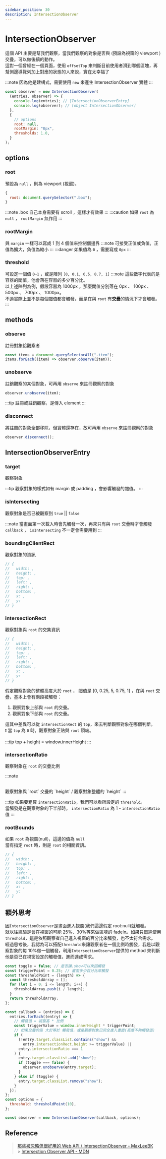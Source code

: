 ```yaml
---
sidebar_position: 30
description: IntersectionObserver
---
```


# IntersectionObserver

這個 API 主要是幫我們觀察，當我們觀察的對象是否與 (預設為視窗的 viewport ) 交疊，可以做後續的動作。 <br />
這對一個曾經在一個頁面，使用 `offsetTop` 來判斷目前使用者滑到哪個區塊，再幫側邊導覽列加上對應的狀態的人來說，實在太幸福了

:::note
因為他是建構式，需要使用 `new` 來產生 IntersectionObserver 實體
:::

```javascript
const observer = new IntersectionObserver(
  (entries, observer) => {
    console.log(entries); // [IntersectionObserverEntry]
    console.log(observer); // [object IntersectionObserver]
  },
  {
    // options
    root: null,
    rootMargin: "0px",
    thresholds: 1.0,
  }
);
```

## options

### root

預設為 `null` ，則為 viewport (視窗)。

```javascript
{
  root: document.querySelector(".box");
}
```

:::note
.box 自己本身需要有 scroll ，這樣才有效果
:::
:::caution
如果 `root` 為 `null` ， `rootMargin` 無作用
:::

### rootMargin

與 `margin` 一樣可以寫成 1 到 4 個值來控制個邊界
:::note
可接受正值或負值，正值為擴大，負值為縮小
:::
:::danger
如果值為 `0` ，需要寫成 `0px`
:::

### threshold

可設定一個值 `0~1` ，或是陣列 `[0, 0.1, 0.5, 0.7, 1]`
:::note
這些數字代表的是容器的閾值，他會落在容器的多少百分比。<br />
以上述陣列為例，假設容器為 1000px ，那麼閾值分別落在 0px 、 100px 、 500px 、 700px 、 1000px。<br />
不過實際上並不是每個閾值都會觸發，而是在與 `root` 有**交疊**的情況下才會觸發。
:::

## methods

### observe

註冊對象給觀察者

```javascript
const items = document.querySelectorAll(".item");
items.forEach((item) => observer.observe(item));
```

### unobserve

註銷觀察的某個對象，可再用 `observe` 來註冊觀察的對象

```javascript
observer.unobserve(item);
```

:::tip
註冊或註銷觀察，是傳入 element
:::

### disconnect

將註冊的對象全部移除，但實體還存在，故可再用 `observe` 來註冊觀察的對象

```javascript
observer.disconnect();
```

## IntersectionObserverEntry

### target

觀察對象

:::tip
觀察對象的樣式如有 margin 或 padding ，會影響觸發的閾值。
:::

### isIntersecting

觀察對象是否已被觀察到 `true` || `false`

:::note
當畫面第一次載入時會先觸發一次，再來只有與 `root` 交疊時才會觸發 `callback` ， `isIntersecting` 不一定會需要用到
:::

### boundingClientRect

觀察對象的資訊

```javascript
// {
//   width: ,
//   height: ,
//   top: ,
//   left: ,
//   right: ,
//   bottom: ,
//   x: ,
//   y:
// }
```

### intersectionRect

觀察對象與 `root` 的交集資訊

```javascript
// {
//   width: ,
//   height: ,
//   top: ,
//   left: ,
//   right: ,
//   bottom: ,
//   x: ,
//   y:
// }
```

假定觀察對象的整體高度大於 `root` ， 閾值是 [0, 0.25, 5, 0.75, 1] ，在與 `root` 交疊，基本上會有兩段被觸發：<br />

1. 觀察對象上部與 `root` 的交疊。
2. 觀察對象下部與 `root` 的交疊。

這其中差異可以從 `intersectionRect` 的 `top`，來去判斷觀察對象在哪個判斷。<br />
❗ 當 `top` 為 `0` 時，觀察對象正貼與 `root` 頂端。

:::tip
top + height = window.innerHeight
:::

### intersectionRatio

觀察對象在 `root` 的交疊比例

:::note

<!-- $$
intersectionRatio = \frac{intersectionRect's area}{target element's area}
$$ -->

<br />
觀察對象與 `root` 交疊的 `height` / 觀察對象整體的 `height`
:::

:::tip
如果要粗算 `intersectionRatio`，我們可以看所設定的 `threshold`。<br />
當觸發是在觀察對象的下半部時， `intersectionRatio` 為 1 - `intersectionRatio` 值
:::

### rootBounds

如果 `root` 為視窗(null)，這邊的值為 `null` <br />
當有指定 `root` 時，則是 `root` 的相關資訊。

```javascript
// {
//   width: ,
//   height: ,
//   top: ,
//   left: ,
//   right: ,
//   bottom: ,
//   x: ,
//   y:
// }
```

## 額外思考

因`IntersectionObserver`是畫面進入視窗(我們這邊假定 root:null)就觸發。<br />
就以往經驗是會在視窗的可能 25%、30%等來做區塊的 fadeIn。如果只單純使用`threshold`，這是依照觀察者自己進入視窗的百分比來觸發，也不太符合需求。<br />
經過思考後，我認為可以搭配`threshold`來讓觀察者在一個比例時觸發，我是以觀察對象的每 10%做一個觸發，利用`IntersectionObserver`提供的 method 來判斷他是否已在視窗設定的觸發值，進而達成需求。

```javascript
const toggle = false; // 是否讓.show可以來回觸發
const triggerPoint = 0.25; // 畫面多少百分比來觸發
const thresholdPoint = (length) => {
  const thresholdArray = [];
  for (let i = 0; i <= length; i++) {
    thresholdArray.push(i / length);
  }
  return thresholdArray;
};

const callback = (entries) => {
  entries.forEach((entry) => {
    // 觸發值 = 視窗高 * 比例
    const triggerValue = window.innerHeight * triggerPoint;
    // 如果交疊的高 大於等於 觸發值，或是觀察對象已完全進入畫面(高度不夠觸發值)
    if (
      (!entry.target.classList.contains("show") &&
        entry.intersectionRect.height >= triggerValue) ||
      entry.intersectionRatio === 1
    ) {
      entry.target.classList.add("show");
      if (toggle === false) {
        observer.unobserve(entry.target);
      }
    } else if (toggle) {
      entry.target.classList.remove("show");
    }
  });
};
const options = {
  threshold: thresholdPoint(10),
};

const observer = new IntersectionObserver(callback, options);
```

## Reference

> [那些被忽略但很好用的 Web API / IntersectionObserver - MaxLeeBK](https://ithelp.ithome.com.tw/articles/10279046)<br /> > [Intersection Observer API - MDN](hhttps://developer.mozilla.org/en-US/docs/Web/API/Intersection_Observer_API)
